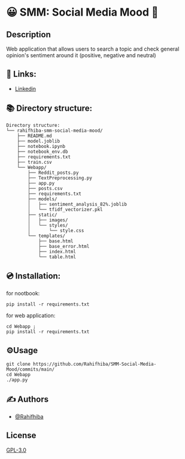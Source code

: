 # 😀 SMM: Social Media Mood 🙁
## Description
Web application that allows users to search a topic and check general opinion's sentiment around it (positive, negative and neutral)

## 🔗 Links:
- [Linkedin](https://www.linkedin.com/in/rahifhiba/)

## 📚 Directory structure:

```
Directory structure:
└── rahifhiba-smm-social-media-mood/
    ├── README.md
    ├── model.joblib
    ├── notebook.ipynb
    ├── notebook_env.db
    ├── requirements.txt
    ├── train.csv
    └── Webapp/
        ├── Reddit_posts.py
        ├── TextPreprocessing.py
        ├── app.py
        ├── posts.csv
        ├── requirements.txt
        ├── models/
        │   ├── sentiment_analysis_82%.joblib
        │   └── tfidf_vectorizer.pkl
        ├── static/
        │   ├── images/
        │   └── styles/
        │       └── style.css
        └── templates/
            ├── base.html
            ├── base_error.html
            ├── index.html
            └── table.html
```
## 💿 Installation:
for  nootbook:

```
pip install -r requirements.txt

```
for web application:

```
cd Webapp ;
pip install -r requirements.txt

```

## ⚙️Usage

```
git clone https://github.com/Rahifhiba/SMM-Social-Media-Mood/commits/main/
cd Webapp
./app.py
```
## ✍️ Authors

- [@Rahifhiba](https://www.github.com/Rahifhiba)


## License

[GPL-3.0](https://choosealicense.com/licenses/gpl-3.0/)

